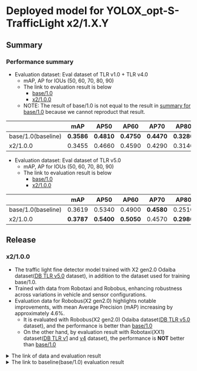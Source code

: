 # Deployed model for YOLOX_opt-S-TrafficLight x2/1.X.Y
## Summary

### Performance summary

- Evaluation dataset: Eval dataset of TLR v1.0 + TLR v4.0
  - mAP, AP for IOUs (50, 60, 70, 80, 90)
  - The link to evaluation result is below
    - [base/1.0](https://drive.google.com/drive/folders/1gmrDzfh4mVUvFO2rVk60T-mii7HLVpaZ)
    - [x2/1.0.0](https://drive.google.com/drive/folders/1zddQPD6ZBCbGPOAWyBDt5Ygtquhgvrv3)
  - NOTE: The result of base/1.0 is not equal to the result in [summary for base/1.0](./base.md#base10) because we cannot reproduct that result.

|                    | mAP        | AP50       | AP60       | AP70       | AP80       | AP90       |
| ------------------ | ---------- | ---------- | ---------- | ---------- | ---------- | ---------- |
| base/1.0(baseline) | **0.3586** | **0.4810** | **0.4750** | **0.4470** | **0.3280** | 0.0600     |
| x2/1.0.0           | 0.3455     | 0.4660     | 0.4590     | 0.4290     | 0.3140     | **0.0610** |

- Evaluation dataset: Eval dataset of TLR v5.0
  - mAP, AP for IOUs (50, 60, 70, 80, 90)
  - The link to evaluation result is below
    - [base/1.0](https://drive.google.com/drive/folders/10aFJMT8kmBCbEH_nUo8vR3lNq3QQH5Gr?usp=drive_link)
    - [x2/1.0.0](https://drive.google.com/drive/folders/1IsTMWaeLkAAXgBVJnrwQMdnZQDSdSoZO?usp=drive_link)

|                    | mAP        | AP50       | AP60       | AP70       | AP80       | AP90       |
| ------------------ | ---------- | ---------- | ---------- | ---------- | ---------- | ---------- |
| base/1.0(baseline) | 0.3619     | 0.5340     | 0.4900     | **0.4580** | 0.2510     | 0.0770     |
| x2/1.0.0           | **0.3787** | **0.5400** | **0.5050** | 0.4570     | **0.2980** | **0.0930** |

## Release

### x2/1.0.0

- The traffic light fine detector model trained with X2 gen2.0 Odaiba dataset([DB TLR v5.0](../../../../../autoware_ml/configs/t4dataset/db_tlr_v5.yaml) dataset), in addition to the dataset used for training base/1.0.
- Trained with data from Robotaxi and Robobus, enhancing robustness across variations in vehicle and sensor configurations.
- Evaluation data for Robobus(X2 gen2.0) highlights notable improvements, with mean Average Precision (mAP) increasing by approximately 4.6%.
  - It is evaluated with Robobus(X2 gen2.0) Odaiba dataset([DB TLR v5.0](../../../../../autoware_ml/configs/t4dataset/db_tlr_v5.yaml) dataset), and the performance is better than [base/1.0](./base.md#base10)
  - On the other hand, by evaluation result with Robotaxi(XX1) dataset([DB TLR v1](../../../../../autoware_ml/configs/t4dataset/db_tlr_v1.yaml) and [v4](../../../../../autoware_ml/configs/t4dataset/db_tlr_v4.yaml) dataset), the performance is **NOT** better than [base/1.0](./base.md#base10)

<details>
<summary> The link of data and evaluation result </summary>

- model
  - Training dataset: DB TLR v1.0, 2.0, 3.0, 4.0, 5.0
  - Eval dataset: DB TLR v1.0, 4.0, 5.0
  - [PR](https://github.com/tier4/autoware-ml/pull/355)
  - [Config file path](../../../configs/t4dataset/yolox_s_tlr_416x416_pedcar_t4dataset.py)
  - Deployed onnx model [[webauto]](https://evaluation.tier4.jp/evaluation/mlpackages/ac288878-9790-44e3-9fc8-ca246c5cd235/releases/2283f3f1-a245-4d28-b991-b4ff5aee3fb7?project_id=zWhWRzei)
  - Deployed onnx and labels [model-zoo]
    - [tlr_car_ped_yolox_s_batch_6.onnx](https://download.autoware-ml-model-zoo.tier4.jp/autoware-ml/models/models/yolox-opt/yolox-opt-s-trafficlight/t4x2/v1.0.0/tlr_car_ped_yolox_s_batch_6.onnx)
    - [tlr_car_ped_yolox_s_batch_4.onnx](https://download.autoware-ml-model-zoo.tier4.jp/autoware-ml/models/models/yolox-opt/yolox-opt-s-trafficlight/t4x2/v1.0.0/tlr_car_ped_yolox_s_batch_4.onnx)
    - [tlr_car_ped_yolox_s_batch_1.onnx](https://download.autoware-ml-model-zoo.tier4.jp/autoware-ml/models/models/yolox-opt/yolox-opt-s-trafficlight/t4x2/v1.0.0/tlr_car_ped_yolox_s_batch_1.onnx)
    - [tlr_labels.txt](https://download.autoware-ml-model-zoo.tier4.jp/autoware-ml/models/models/yolox-opt/yolox-opt-s-trafficlight/t4x2/v1.0.0/tlr_labels.txt)
  - Training results [[GDrive]](https://drive.google.com/drive/folders/1BWEs1OgdfpFHF6Yu9Xe8JcvIDtu3KfyG)
  - Training and evaluation results [model-zoo]
    - [config.py](https://download.autoware-ml-model-zoo.tier4.jp/autoware-ml/models/models/yolox-opt/yolox-opt-s-trafficlight/t4x2/v1.0.0/yolox_s_tlr_416x416_pedcar_t4dataset.py)
    - [checkpoint_last.pth](https://download.autoware-ml-model-zoo.tier4.jp/autoware-ml/models/models/yolox-opt/yolox-opt-s-trafficlight/t4x2/v1.0.0/epoch_300.pth)
    - [logs.zip](https://download.autoware-ml-model-zoo.tier4.jp/autoware-ml/models/models/yolox-opt/yolox-opt-s-trafficlight/t4x2/v1.0.0/logs.zip)
    - [tlr_infos_test_crops.json](https://download.autoware-ml-model-zoo.tier4.jp/autoware-ml/models/models/yolox-opt/yolox-opt-s-trafficlight/t4x2/v1.0.0/tlr_infos_test_crops.json)
  - train time: (NVIDIA A100-SXM4-80GB * 2) * 300 epochs = 28 hours

### Results evaluated with DB TLR v1.0, 4.0, 5.0

- Total mAP: 0.3562
  - Test dataset: DB TLR v1.0, 4.0, 5.0
  - Bbox size range: (0,inf)
  - Evaluation results [[GDrive]](https://drive.google.com/drive/folders/1XoR-sZ3VkvtPcH5-gBlCblP8BUI2axdX?usp=drive_link) [also in logs.zip file ↑ in model-zoo]

```sh
---------------iou_thr: 0.5---------------

+--------------------------+-------+-------+--------+-------+
| class                    | gts   | dets  | recall | ap    |
+--------------------------+-------+-------+--------+-------+
| BACKGROUND               | 0     | 0     | 0.000  | 0.000 |
| traffic_light            | 17950 | 18348 | 0.965  | 0.913 |
| pedestrian_traffic_light | 2193  | 2235  | 0.814  | 0.678 |
+--------------------------+-------+-------+--------+-------+
| mAP                      |       |       |        | 0.795 |
+--------------------------+-------+-------+--------+-------+

---------------iou_thr: 0.6---------------

+--------------------------+-------+-------+--------+-------+
| class                    | gts   | dets  | recall | ap    |
+--------------------------+-------+-------+--------+-------+
| BACKGROUND               | 0     | 0     | 0.000  | 0.000 |
| traffic_light            | 17950 | 18348 | 0.955  | 0.894 |
| pedestrian_traffic_light | 2193  | 2235  | 0.801  | 0.656 |
+--------------------------+-------+-------+--------+-------+
| mAP                      |       |       |        | 0.775 |
+--------------------------+-------+-------+--------+-------+

---------------iou_thr: 0.7---------------

+--------------------------+-------+-------+--------+-------+
| class                    | gts   | dets  | recall | ap    |
+--------------------------+-------+-------+--------+-------+
| BACKGROUND               | 0     | 0     | 0.000  | 0.000 |
| traffic_light            | 17950 | 18348 | 0.926  | 0.841 |
| pedestrian_traffic_light | 2193  | 2235  | 0.760  | 0.596 |
+--------------------------+-------+-------+--------+-------+
| mAP                      |       |       |        | 0.718 |
+--------------------------+-------+-------+--------+-------+

---------------iou_thr: 0.8---------------

+--------------------------+-------+-------+--------+-------+
| class                    | gts   | dets  | recall | ap    |
+--------------------------+-------+-------+--------+-------+
| BACKGROUND               | 0     | 0     | 0.000  | 0.000 |
| traffic_light            | 17950 | 18348 | 0.796  | 0.621 |
| pedestrian_traffic_light | 2193  | 2235  | 0.589  | 0.372 |
+--------------------------+-------+-------+--------+-------+
| mAP                      |       |       |        | 0.497 |
+--------------------------+-------+-------+--------+-------+

---------------iou_thr: 0.9---------------

+--------------------------+-------+-------+--------+-------+
| class                    | gts   | dets  | recall | ap    |
+--------------------------+-------+-------+--------+-------+
| BACKGROUND               | 0     | 0     | 0.000  | 0.000 |
| traffic_light            | 17950 | 18348 | 0.322  | 0.101 |
| pedestrian_traffic_light | 2193  | 2235  | 0.218  | 0.056 |
+--------------------------+-------+-------+--------+-------+
| mAP                      |       |       |        | 0.079 |
+--------------------------+-------+-------+--------+-------+

AP50: 0.4760  AP60: 0.4690  AP70: 0.4470  AP80: 0.3270  AP90: 0.0610  mAP: 0.3562  data_time: 0.0183  time: 0.3108
```

### Results evaluated with DB TLR v1.0, 4.0

If you want to compare the result of x2/1.0.0 with base/1.0, please use this evaluation result.

- Total mAP: 0.3455
  - Test dataset: DB TLR v1.0, 4.0
  - Bbox size range: (0,inf)
  - Evaluation results [[GDrive]](https://drive.google.com/drive/folders/1ObUG3Nz0ETBNwuLLdRDbdtIaKOCRanzU) [also in logs.zip file ↑ in model-zoo]

```sh
***************bbox range = (0, inf)***************
---------------iou_thr: 0.5---------------
+--------------------------+-------+-------+--------+-------+
| class                    | gts   | dets  | recall | ap    |
+--------------------------+-------+-------+--------+-------+
| BACKGROUND               | 0     | 0     | 0.000  | 0.000 |
| traffic_light            | 17652 | 18084 | 0.970  | 0.920 |
| pedestrian_traffic_light | 2000  | 2025  | 0.808  | 0.663 |
+--------------------------+-------+-------+--------+-------+
| mAP                      |       |       |        | 0.792 |
+--------------------------+-------+-------+--------+-------+
---------------iou_thr: 0.6---------------
+--------------------------+-------+-------+--------+-------+
| class                    | gts   | dets  | recall | ap    |
+--------------------------+-------+-------+--------+-------+
| BACKGROUND               | 0     | 0     | 0.000  | 0.000 |
| traffic_light            | 17652 | 18084 | 0.962  | 0.905 |
| pedestrian_traffic_light | 2000  | 2025  | 0.797  | 0.646 |
+--------------------------+-------+-------+--------+-------+
| mAP                      |       |       |        | 0.776 |
+--------------------------+-------+-------+--------+-------+
---------------iou_thr: 0.7---------------
+--------------------------+-------+-------+--------+-------+
| class                    | gts   | dets  | recall | ap    |
+--------------------------+-------+-------+--------+-------+
| BACKGROUND               | 0     | 0     | 0.000  | 0.000 |
| traffic_light            | 17652 | 18084 | 0.931  | 0.848 |
| pedestrian_traffic_light | 2000  | 2025  | 0.748  | 0.568 |
+--------------------------+-------+-------+--------+-------+
| mAP                      |       |       |        | 0.708 |
+--------------------------+-------+-------+--------+-------+
---------------iou_thr: 0.8---------------
+--------------------------+-------+-------+--------+-------+
| class                    | gts   | dets  | recall | ap    |
+--------------------------+-------+-------+--------+-------+
| BACKGROUND               | 0     | 0     | 0.000  | 0.000 |
| traffic_light            | 17652 | 18084 | 0.799  | 0.624 |
| pedestrian_traffic_light | 2000  | 2025  | 0.591  | 0.359 |
+--------------------------+-------+-------+--------+-------+
| mAP                      |       |       |        | 0.492 |
+--------------------------+-------+-------+--------+-------+
---------------iou_thr: 0.9---------------
+--------------------------+-------+-------+--------+-------+
| class                    | gts   | dets  | recall | ap    |
+--------------------------+-------+-------+--------+-------+
| BACKGROUND               | 0     | 0     | 0.000  | 0.000 |
| traffic_light            | 17652 | 18084 | 0.317  | 0.099 |
| pedestrian_traffic_light | 2000  | 2025  | 0.222  | 0.052 |
+--------------------------+-------+-------+--------+-------+
| mAP                      |       |       |        | 0.076 |
+--------------------------+-------+-------+--------+-------+

AP50: 0.4660  AP60: 0.4590  AP70: 0.4290  AP80: 0.3140  AP90: 0.0610  mAP: 0.3455  data_time: 0.0188  time: 0.2900
```

### Results evaluated with DB TLR v5.0

If you want to compare the result of x2/1.0.0 with base/1.0, please use this evaluation result.

- Total mAP: 0.3787
  - Test dataset: DB TLR v5.0
  - Bbox size range: (0,inf)
  - Evaluation results [[GDrive]](https://drive.google.com/drive/folders/1BdPGEn4PuD3TT4LVjrQHloDhhCBpg11q?usp=drive_link) [also in logs.zip file ↑ in model-zoo]

```sh
***************bbox range = (0, inf)***************
---------------iou_thr: 0.5---------------
+--------------------------+-----+------+--------+-------+
| class                    | gts | dets | recall | ap    |
+--------------------------+-----+------+--------+-------+
| BACKGROUND               | 0   | 0    | 0.000  | 0.000 |
| traffic_light            | 420 | 369  | 0.767  | 0.675 |
| pedestrian_traffic_light | 198 | 210  | 0.889  | 0.760 |
+--------------------------+-----+------+--------+-------+
| mAP                      |     |      |        | 0.718 |
+--------------------------+-----+------+--------+-------+
---------------iou_thr: 0.6---------------
+--------------------------+-----+------+--------+-------+
| class                    | gts | dets | recall | ap    |
+--------------------------+-----+------+--------+-------+
| BACKGROUND               | 0   | 0    | 0.000  | 0.000 |
| traffic_light            | 420 | 369  | 0.731  | 0.618 |
| pedestrian_traffic_light | 198 | 210  | 0.859  | 0.713 |
+--------------------------+-----+------+--------+-------+
| mAP                      |     |      |        | 0.666 |
+--------------------------+-----+------+--------+-------+
---------------iou_thr: 0.7---------------
+--------------------------+-----+------+--------+-------+
| class                    | gts | dets | recall | ap    |
+--------------------------+-----+------+--------+-------+
| BACKGROUND               | 0   | 0    | 0.000  | 0.000 |
| traffic_light            | 420 | 369  | 0.679  | 0.538 |
| pedestrian_traffic_light | 198 | 210  | 0.803  | 0.636 |
+--------------------------+-----+------+--------+-------+
| mAP                      |     |      |        | 0.587 |
+--------------------------+-----+------+--------+-------+
---------------iou_thr: 0.8---------------
+--------------------------+-----+------+--------+-------+
| class                    | gts | dets | recall | ap    |
+--------------------------+-----+------+--------+-------+
| BACKGROUND               | 0   | 0    | 0.000  | 0.000 |
| traffic_light            | 420 | 369  | 0.531  | 0.332 |
| pedestrian_traffic_light | 198 | 210  | 0.586  | 0.351 |
+--------------------------+-----+------+--------+-------+
| mAP                      |     |      |        | 0.341 |
+--------------------------+-----+------+--------+-------+
---------------iou_thr: 0.9---------------
+--------------------------+-----+------+--------+-------+
| class                    | gts | dets | recall | ap    |
+--------------------------+-----+------+--------+-------+
| BACKGROUND               | 0   | 0    | 0.000  | 0.000 |
| traffic_light            | 420 | 369  | 0.364  | 0.160 |
| pedestrian_traffic_light | 198 | 210  | 0.162  | 0.039 |
+--------------------------+-----+------+--------+-------+
| mAP                      |     |      |        | 0.099 |
+--------------------------+-----+------+--------+-------+

AP50: 0.5400  AP60: 0.5050  AP70: 0.4570  AP80: 0.2980  AP90: 0.0930  mAP: 0.3787
```

</details>

<details>
<summary> The link to baseline(base/1.0) evaluation result </summary>

### Results evaluated with DB TLR v1.0, 4.0

If you want to compare the result of x2/1.0.0 with base/1.0, please use this evaluation result.

- Total mAP: 0.3586
  - Test dataset: DB TLR v1.0, 4.0
  - Bbox size range: (0,inf)
  - Evaluation results [[GDrive]](https://drive.google.com/drive/folders/1gmrDzfh4mVUvFO2rVk60T-mii7HLVpaZ) [also in logs.zip file ↑ in model-zoo]

```sh
***************bbox range = (0, inf)***************
---------------iou_thr: 0.5---------------
+--------------------------+-------+-------+--------+-------+
| class                    | gts   | dets  | recall | ap    |
+--------------------------+-------+-------+--------+-------+
| BACKGROUND               | 0     | 0     | 0.000  | 0.000 |
| traffic_light            | 17697 | 18146 | 0.966  | 0.912 |
| pedestrian_traffic_light | 1999  | 2038  | 0.814  | 0.669 |
+--------------------------+-------+-------+--------+-------+
| mAP                      |       |       |        | 0.791 |
+--------------------------+-------+-------+--------+-------+
---------------iou_thr: 0.6---------------
+--------------------------+-------+-------+--------+-------+
| class                    | gts   | dets  | recall | ap    |
+--------------------------+-------+-------+--------+-------+
| BACKGROUND               | 0     | 0     | 0.000  | 0.000 |
| traffic_light            | 17697 | 18146 | 0.957  | 0.896 |
| pedestrian_traffic_light | 1999  | 2038  | 0.801  | 0.649 |
+--------------------------+-------+-------+--------+-------+
| mAP                      |       |       |        | 0.772 |
+--------------------------+-------+-------+--------+-------+
---------------iou_thr: 0.7---------------
+--------------------------+-------+-------+--------+-------+
| class                    | gts   | dets  | recall | ap    |
+--------------------------+-------+-------+--------+-------+
| BACKGROUND               | 0     | 0     | 0.000  | 0.000 |
| traffic_light            | 17697 | 18146 | 0.930  | 0.845 |
| pedestrian_traffic_light | 1999  | 2038  | 0.763  | 0.589 |
+--------------------------+-------+-------+--------+-------+
| mAP                      |       |       |        | 0.717 |
+--------------------------+-------+-------+--------+-------+
---------------iou_thr: 0.8---------------
+--------------------------+-------+-------+--------+-------+
| class                    | gts   | dets  | recall | ap    |
+--------------------------+-------+-------+--------+-------+
| BACKGROUND               | 0     | 0     | 0.000  | 0.000 |
| traffic_light            | 17697 | 18146 | 0.795  | 0.619 |
| pedestrian_traffic_light | 1999  | 2038  | 0.609  | 0.381 |
+--------------------------+-------+-------+--------+-------+
| mAP                      |       |       |        | 0.500 |
+--------------------------+-------+-------+--------+-------+
---------------iou_thr: 0.9---------------
+--------------------------+-------+-------+--------+-------+
| class                    | gts   | dets  | recall | ap    |
+--------------------------+-------+-------+--------+-------+
| BACKGROUND               | 0     | 0     | 0.000  | 0.000 |
| traffic_light            | 17697 | 18146 | 0.317  | 0.098 |
| pedestrian_traffic_light | 1999  | 2038  | 0.235  | 0.061 |
+--------------------------+-------+-------+--------+-------+
| mAP                      |       |       |        | 0.080 |
+--------------------------+-------+-------+--------+-------+

AP50: 0.4810  AP60: 0.4750  AP70: 0.4470  AP80: 0.3280  AP90: 0.0620  mAP: 0.3586
```

### Results evaluated with DB TLR v5.0

If you want to compare the result of x2/1.0.0 with base/1.0, please use this evaluation result.

- Total mAP: 0.3619
  - Test dataset: DB TLR v5.0
  - Bbox size range: (0,inf)
  - Evaluation results [[GDrive]](https://drive.google.com/drive/folders/1np7lq0OqsZ3szBKE7b6Z9GAXe7eGmAuE?usp=drive_link) [also in logs.zip file ↑ in model-zoo]

```sh
***************bbox range = (0, inf)***************
---------------iou_thr: 0.5---------------
+--------------------------+-----+------+--------+-------+
| class                    | gts | dets | recall | ap    |
+--------------------------+-----+------+--------+-------+
| BACKGROUND               | 0   | 0    | 0.000  | 0.000 |
| traffic_light            | 424 | 321  | 0.665  | 0.589 |
| pedestrian_traffic_light | 197 | 213  | 0.898  | 0.754 |
+--------------------------+-----+------+--------+-------+
| mAP                      |     |      |        | 0.672 |
+--------------------------+-----+------+--------+-------+
---------------iou_thr: 0.6---------------
+--------------------------+-----+------+--------+-------+
| class                    | gts | dets | recall | ap    |
+--------------------------+-----+------+--------+-------+
| BACKGROUND               | 0   | 0    | 0.000  | 0.000 |
| traffic_light            | 424 | 321  | 0.630  | 0.527 |
| pedestrian_traffic_light | 197 | 213  | 0.873  | 0.715 |
+--------------------------+-----+------+--------+-------+
| mAP                      |     |      |        | 0.621 |
+--------------------------+-----+------+--------+-------+
---------------iou_thr: 0.7---------------
+--------------------------+-----+------+--------+-------+
| class                    | gts | dets | recall | ap    |
+--------------------------+-----+------+--------+-------+
| BACKGROUND               | 0   | 0    | 0.000  | 0.000 |
| traffic_light            | 424 | 321  | 0.573  | 0.439 |
| pedestrian_traffic_light | 197 | 213  | 0.797  | 0.598 |
+--------------------------+-----+------+--------+-------+
| mAP                      |     |      |        | 0.518 |
+--------------------------+-----+------+--------+-------+
---------------iou_thr: 0.8---------------
+--------------------------+-----+------+--------+-------+
| class                    | gts | dets | recall | ap    |
+--------------------------+-----+------+--------+-------+
| BACKGROUND               | 0   | 0    | 0.000  | 0.000 |
| traffic_light            | 424 | 321  | 0.488  | 0.321 |
| pedestrian_traffic_light | 197 | 213  | 0.492  | 0.246 |
+--------------------------+-----+------+--------+-------+
| mAP                      |     |      |        | 0.284 |
+--------------------------+-----+------+--------+-------+
---------------iou_thr: 0.9---------------
+--------------------------+-----+------+--------+-------+
| class                    | gts | dets | recall | ap    |
+--------------------------+-----+------+--------+-------+
| BACKGROUND               | 0   | 0    | 0.000  | 0.000 |
| traffic_light            | 424 | 321  | 0.321  | 0.140 |
| pedestrian_traffic_light | 197 | 213  | 0.112  | 0.016 |
+--------------------------+-----+------+--------+-------+
| mAP                      |     |      |        | 0.078 |
+--------------------------+-----+------+--------+-------+

AP50: 0.5340  AP60: 0.4900  AP70: 0.4580  AP80: 0.2510  AP90: 0.0770  mAP: 0.3619
```

</details>
